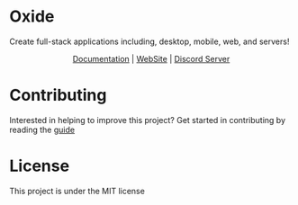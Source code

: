 # Oxide
Create full-stack applications including, desktop, mobile, web, and servers!

<center>
    <a href="./docs/README.md">Documentation</a>
    | <a target="_blank" href="https://illux.dev/projects/oxide">WebSite</a>
    | <a target="_blank" href="https://discord.gg/ZmkG583X">Discord Server</a>
</center>

# Contributing
Interested in helping to improve this project? Get started in contributing by reading the [guide](/CONTRIBUTING.md)

# License
This project is under the MIT license